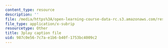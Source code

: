 ```yaml
---
content_type: resource
description: ''
file: /media/https%3A/open-learning-course-data-rc.s3.amazonaws.com/res-6-012-introduction-to-probability-spring-2018/987c0e567c7ae1b6b40f1753bc4009c2_-k8WU-KB0rk.srt
file_type: application/x-subrip
resourcetype: Other
title: 3play caption file
uid: 987c0e56-7c7a-e1b6-b40f-1753bc4009c2
---
```

